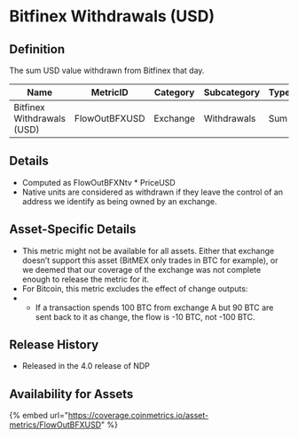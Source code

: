 # Bitfinex Withdrawals (USD)

## Definition

The sum USD value withdrawn from Bitfinex that day.

| Name                       | MetricID      | Category | Subcategory | Type | Unit | Interval       |
| -------------------------- | ------------- | -------- | ----------- | ---- | ---- | -------------- |
| Bitfinex Withdrawals (USD) | FlowOutBFXUSD | Exchange | Withdrawals | Sum  | USD  | 1 block, 1 day |

## Details

* Computed as FlowOutBFXNtv \* PriceUSD
* Native units are considered as withdrawn if they leave the control of an address we identify as being owned by an exchange.

## Asset-Specific Details

* This metric might not be available for all assets. Either that exchange doesn’t support this asset (BitMEX only trades in BTC for example), or we deemed that our coverage of the exchange was not complete enough to release the metric for it.
* For Bitcoin, this metric excludes the effect of change outputs:
*
  * If a transaction spends 100 BTC from exchange A but 90 BTC are sent back to it as change, the flow is -10 BTC, not -100 BTC.

## Release History

* Released in the 4.0 release of NDP

## Availability for Assets

{% embed url="https://coverage.coinmetrics.io/asset-metrics/FlowOutBFXUSD" %}
